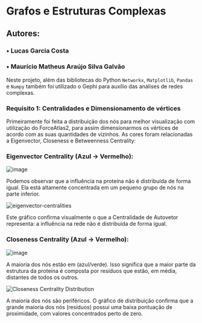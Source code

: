 # Grafos e Estruturas Complexas

## Autores: 
### • Lucas Garcia Costa   

### • Maurício Matheus Araújo Silva Galvão  

Neste projeto, além das bibliotecas do Python `Networkx`, `Matplotlib`, `Pandas` e `Numpy` também foi utilizado o Gephi para auxílio das análises de redes complexas.   

### Requisito 1: Centralidades e Dimensionamento de vértices    

Primeiramente foi feita a distribuição dos nós para melhor visualização com utilização do ForceAtlas2, para assim dimensionarmos os vértices de acordo com as suas quantidades de vizinhos. As cores foram relacionadas a Eigenvector, Closeness e Betweenness Centrality:  

### Eigenvector Centrality (Azul → Vermelho):  

![image](https://github.com/user-attachments/assets/49e5f22a-10d3-4c26-bb85-ebdd86615fe5)     

Podemos observar que a influência na proteína não é distribuída de forma igual. Ela está altamente concentrada em um pequeno grupo de nós na parte inferior.  

![eigenvector-centralities](https://github.com/user-attachments/assets/f34f2110-2153-4c2e-8bc5-ed383f830af4)  

Este gráfico confirma visualmente o que a Centralidade de Autovetor representa: a influência na rede não é distribuída de forma igual.  


### Closeness Centrality (Azul → Vermelho):  

![image](https://github.com/user-attachments/assets/f424433f-c5df-4e12-b235-35898d6da319)   

A maioria dos nós estão em (azul/verde). Isso significa que a maior parte da estrutura da proteína é composta por resíduos que estão, em média, distantes de todos os outros.  

![Closeness Centrality Distribution](https://github.com/user-attachments/assets/6c5b54b2-5c5b-497a-af8f-f2c55b1adcaa)  

A maioria dos nós são periféricos. O gráfico de distribuição confirma que a grande maioria dos nós (resíduos) possui uma baixa pontuação de proximidade, com valores concentrados perto de zero.










